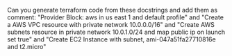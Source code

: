Can you generate terraform code from these docstrings and add them as comment: "Provider Block: aws in us east 1 and default profile" and "Create a AWS VPC resource with private network 10.0.0.0/16" and "Create AWS subnets resource in private network 10.0.1.0/24 and map public ip on launch set true" and "Create EC2 Instance with subnet, ami-047a51fa27710816e and t2.micro"